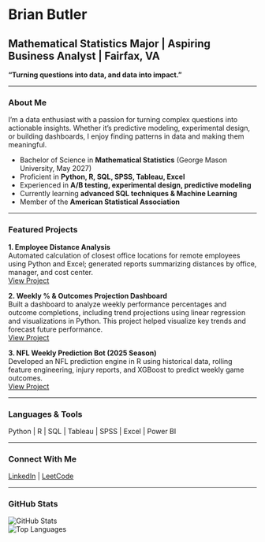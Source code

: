 # Brian Butler

## Mathematical Statistics Major | Aspiring Business Analyst | Fairfax, VA

**“Turning questions into data, and data into impact.”**

---

### About Me
I’m a data enthusiast with a passion for turning complex questions into actionable insights. Whether it’s predictive modeling, experimental design, or building dashboards, I enjoy finding patterns in data and making them meaningful.  

- Bachelor of Science in **Mathematical Statistics** (George Mason University, May 2027)  
- Proficient in **Python, R, SQL, SPSS, Tableau, Excel**  
- Experienced in **A/B testing, experimental design, predictive modeling**  
- Currently learning **advanced SQL techniques & Machine Learning**  
- Member of the **American Statistical Association**  

---

### Featured Projects

**1. Employee Distance Analysis**  
Automated calculation of closest office locations for remote employees using Python and Excel; generated reports summarizing distances by office, manager, and cost center.  
[View Project](https://github.com/Ban-Brian/Portfolio/blob/main/Completed%20Works/homes_distance.py)

**2. Weekly % & Outcomes Projection Dashboard**  
Built a dashboard to analyze weekly performance percentages and outcome completions, including trend projections using linear regression and visualizations in Python. This project helped visualize key trends and forecast future performance.  
[View Project](https://github.com/Ban-Brian/Portfolio/blob/main/In%20Progress%20Works/EJSL_Work.py)

**3. NFL Weekly Prediction Bot (2025 Season)**  
Developed an NFL prediction engine in R using historical data, rolling feature engineering, injury reports, and XGBoost to predict weekly game outcomes.  
[View Project](https://github.com/Ban-Brian/Portfolio/blob/main/In%20Progress%20Works/NFL.R)

---

### Languages & Tools
Python | R | SQL | Tableau | SPSS | Excel | Power BI  

---

### Connect With Me
[LinkedIn](https://www.linkedin.com/in/brian-butler-18036b33b/) | [LeetCode](https://leetcode.com/u/Ban_Brian/)

---

### GitHub Stats
![GitHub Stats](https://github-readme-stats.vercel.app/api?username=Ban-Brian&show_icons=true&theme=radical&hide_border=true)  
![Top Languages](https://github-readme-stats.vercel.app/api/top-langs/?username=Ban-Brian&layout=compact&theme=radical&hide_border=true)
